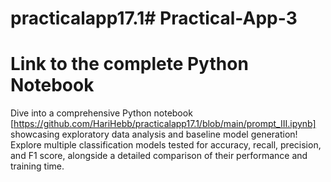 # practicalapp17.1# Practical-App-3
# Link to the complete Python Notebook
   Dive into a comprehensive Python notebook [https://github.com/HariHebb/practicalapp17.1/blob/main/prompt_III.ipynb] showcasing exploratory data analysis and baseline model generation! Explore multiple classification models tested for accuracy, recall, precision, and F1 score, alongside a detailed comparison of their performance and training time.
